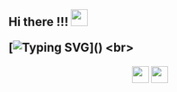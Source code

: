 <h2 align="left">
Hi there !!!
<img src="https://raw.githubusercontent.com/MartinHeinz/MartinHeinz/master/wave.gif" width="30px" height="30px" /> 

[![Typing SVG](https://readme-typing-svg.herokuapp.com/?lines=Hey!+I'm+Asutosh+Kataruka;Glad+to+see+you+here;Believe+in+learning+new+things;lets+learn+together+and+build+together.;Lets+discuss...;This+is+the+way.)]()
<br>
</h2> 

<p align="center">
<a href="#"><img src = "https://img.shields.io/badge/Website-Page?style=flat&color=1CA2F1&logo=alibabacloud&logoColor=white" height = 30px></a> <a href="https://www.linkedin.com/in/"><img src = "https://img.shields.io/badge/LinkedIn-Page?style=flat&logo=linkedin&logoColor=white&color=2767B1" height = 30px></a> 
</p>


<!--
**Akataruka/Akataruka** is a ✨ _special_ ✨ repository because its `README.md` (this file) appears on your GitHub profile.

Here are some ideas to get you started:

- 🔭 I’m currently working on ...
- 🌱 I’m currently learning ...
- 👯 I’m looking to collaborate on ...
- 🤔 I’m looking for help with ...
- 💬 Ask me about ...
- 📫 How to reach me: ...
- 😄 Pronouns: ...
- ⚡ Fun fact: ...
-->
